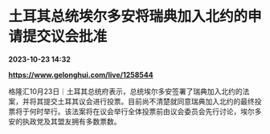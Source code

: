 # 土耳其总统埃尔多安将瑞典加入北约的申请提交议会批准

**2023-10-23 14:32**

**https://www.gelonghui.com/live/1258544**

格隆汇10月23日｜土耳其总统府表示，总统埃尔多安签署了瑞典加入北约的法案，并将其提交土耳其议会进行投票。目前尚不清楚就同意瑞典加入北约的最终投票将于何时举行。该法案将在议会举行全体投票前由议会委员会先行讨论，埃尔多安的执政党及其盟友拥有多数票数。